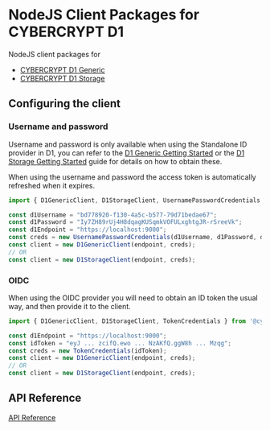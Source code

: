 # NodeJS Client Packages for CYBERCRYPT D1

NodeJS client packages for

* [CYBERCRYPT D1 Generic](https://github.com/cybercryptio/d1-service-generic)
* [CYBERCRYPT D1 Storage](https://github.com/cybercryptio/d1-service-storage)

## Configuring the client

### Username and password

Username and password is only available when using the Standalone ID provider in D1,
you can refer to the [D1 Generic Getting Started](https://github.com/cybercryptio/d1-service-generic/blob/master/documentation/getting_started.md)
or the [D1 Storage Getting Started](https://github.com/cybercryptio/d1-service-storage/blob/master/documentation/getting_started.md) guide
for details on how to obtain these.

When using the username and password the access token is automatically refreshed when it expires.

```typescript
import { D1GenericClient, D1StorageClient, UsernamePasswordCredentials } from '@cybercryptio/d1-client-nodejs';

const d1Username = "bd778920-f130-4a5c-b577-79d71bedae67";
const d1Password = "Iy7ZH89rUj4H8dqagKUSqmkVOFULxghtgJR-rSreeVk";
const d1Endpoint = "https://localhost:9000";
const creds = new UsernamePasswordCredentials(d1Username, d1Password, d1Endpoint);
const client = new D1GenericClient(endpoint, creds);
// OR
const client = new D1StorageClient(endpoint, creds);
```

### OIDC

When using the OIDC provider you will need to obtain an ID token the usual way, and then provide it to the client.

```typescript
import { D1GenericClient, D1StorageClient, TokenCredentials } from '@cybercryptio/d1-client-nodejs';

const d1Endpoint = "https://localhost:9000";
const idToken = "eyJ ... zcifQ.ewo ... NzAKfQ.ggW8h ... Mzqg";
const creds = new TokenCredentials(idToken);
const client = new D1GenericClient(endpoint, creds);
// OR
const client = new D1StorageClient(endpoint, creds);
```

## API Reference

[API Reference](documentation/api/README.md)
